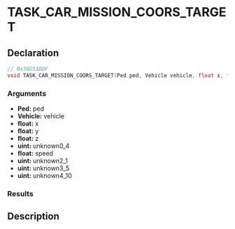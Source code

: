 # TASK_CAR_MISSION_COORS_TARGET

## Declaration
```cpp
// 0x36D51DDF
void TASK_CAR_MISSION_COORS_TARGET(Ped ped, Vehicle vehicle, float x, float y, float z, uint unknown0_4, float speed, uint unknown2_1, uint unknown3_5, uint unknown4_10);
```

### Arguments
- **Ped:** ped
- **Vehicle:** vehicle
- **float:** x
- **float:** y
- **float:** z
- **uint:** unknown0_4
- **float:** speed
- **uint:** unknown2_1
- **uint:** unknown3_5
- **uint:** unknown4_10

### Results

## Description
